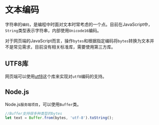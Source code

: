 # 文本编码

字符串的`编码`，是编程中时面对文本时常考虑的一个点。目前在JavaScript中，`String`类型表示字符串，内部使用`Unicode16`编码。

对于网页端的JavaScript而言，操作`bytes`和根据指定编码将`bytes`转换为文本并不是常见需求，目前没有相关标准库，需要使用第三方库。

## UTF8库

网页端可以使用[utf8](https://www.npmjs.com/package/utf8)这个库来实现对`utf8`编码的支持。

## Node.js

Node.js`服务端项目`，可以使用`Buffer`类。

```javascript
//Buffer支持很多种类型的bytes
let text = Buffer.from(bytes, 'utf-8').toString();
```


